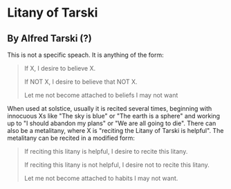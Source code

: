 # Litany of Tarski
## By Alfred Tarski (?)

This is not a specific speach.  It is anything of the form:

> If X, I desire to believe X.
>
> If NOT X, I desire to believe that NOT X.
>
> Let me not become attached to beliefs I may not want

When used at solstice, usually it is recited several times, beginning with innocuous Xs like "The sky is blue" or "The earth is a sphere" and working up to "I should abandon my plans" or "We are all going to die".  There can also be a metalitany, where X is "reciting the Litany of Tarski is helpful".  The metalitany can be recited in a modified form:

> If reciting this litany is helpful, I desire to recite this litany.
>
> If reciting this litany is not helpful, I desire not to recite this litany.
>
> Let me not become attached to habits I may not want.
